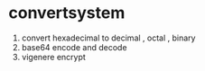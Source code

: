 # convertsystem
1. convert hexadecimal to decimal , octal , binary
2. base64 encode and decode 
3. vigenere encrypt
